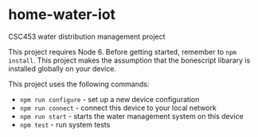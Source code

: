 # home-water-iot
CSC453 water distribution management project

This project requires Node 6. Before getting started, remember to `npm install`. This project makes the assumption that the bonescript libarary is installed globally on your device.

This project uses the following commands:

* `npm run configure` - set up a new device configuration
* `npm run connect`   - connect this device to your local network
* `npm run start`     - starts the water management system on this device
* `npm test`          - run system tests


